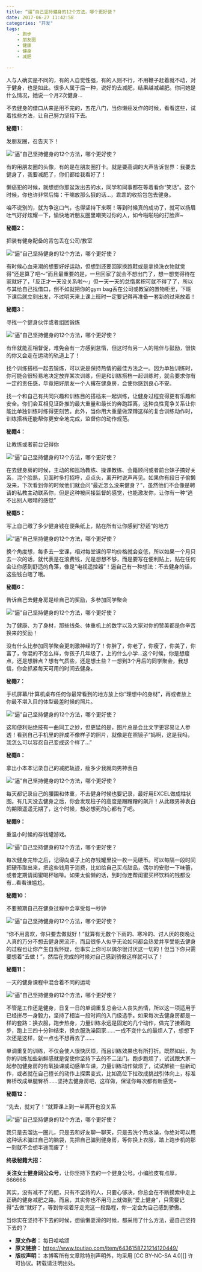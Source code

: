 ```yaml
---
title: “逼”自己坚持健身的12个方法，哪个更好使？
date: 2017-06-27 11:42:58
categories: "开发"
tags:
	- 跑步
	- 朋友圈
	- 健康
	- 健身
	- 减肥

---
```


人与人确实是不同的，有的人自觉性强，有的人则不行，不用鞭子赶着就不动，对于健身，也是如此。很多人属于后一种，说好的去减肥，结果越减越肥。你问她是什么情况，她说一个月2次健身...

不去健身的借口从来是用不完的，五花八门，当你懒癌发作的时候，看看这些，试着找些方法，让自己努力坚持下去。

**秘籍1：**

发朋友圈，召告天下！

![“逼”自己坚持健身的12个方法，哪个更好使？][12]

有的用朋友圈的头像，有的是在朋友圈打卡。就是要高调的大声告诉世界：我要去健身了，我要减肥了，你们都给我看好了！

懒癌犯的时候，就想想你那盆泼出去的水，同学和同事都在等着看你“笑话”。这个时候，你也许非常后悔：干嘛放那么狠的话...，乖乖的收拾包包去健身。

咱不说别的，就为争这口气，也得坚持下来啊！等到时候真的成功了，就可以扬眉吐气好好炫耀一下，愉快地听朋友圈里嘲笑过你的人，如今啪啪啪的打脸声~

**秘籍2：**

把装有健身配备的背包丢在公司/教室

![“逼”自己坚持健身的12个方法，哪个更好使？][12 1]

有时候心血来潮的想要好好运动，但想到还要回家换跑鞋或是拿换洗衣物就觉得“还是算了吧～”而且最重要的是，一旦回家了就会不想出门了，想一想觉得待在家就好了，「反正才一天没关系啦～」但一天一天的怠惰累积可就不得了了，所以与其给自己找借口，倒不如就把你的gym bag丢在公司或教室的置物柜里，下班下课后就立刻出发，不过明天来上课上班时一定要记得再准备一套新的过来放着！

**秘籍3：**

寻找一个健身伙伴或者组团锻炼

![“逼”自己坚持健身的12个方法，哪个更好使？][12 2]

有伴就能互相督促，难免会有一方感到怠惰，但这时有另一人的陪伴与鼓励，很快的你又会走在运动的轨道上了！

找个训练搭档一起去锻炼，可以说是保持热情的最佳方法之一。因为单独训练时，你可能会很轻易地决定放弃某次训练，但是和训练搭档一起训练时，就会要求你有一定的责任感，毕竟把好朋友一个人撂在健身房，会使你感到良心不安。

找一个和自己有共同兴趣和训练目的搭档来一起训练，让健身过程变得更有乐趣和安全。你们会互相见证卧推的最大重量和最长的奔跑距离，这种良性竞争关系让你能比单独训练时练得更刻苦。此外，当你用大重量做深蹲这样的复合训练动作时，训练搭档还能帮你更安全地完成，监督你的动作规范。

**秘籍4：**

让教练或者前台记得你

![“逼”自己坚持健身的12个方法，哪个更好使？][12 3]

在去健身房的时候，主动的和巡场教练、操课教练、会籍顾问或者前台妹子搞好关系，混个脸熟，见面时多打招呼，点点头，离开时说声再见。如果你有段日子偷懒没来，下次看到你的时候他们就会问“最近怎么没来健身？”，虽然他们不会像是聘请的私教主动联系你，但是这种被间接监督的感觉，也能激发你，让你有一种“逃不出别人眼晴的感觉”

**秘籍5：**

写上自己缴了多少健身钱在便条纸上，贴在所有让你感到“舒适“的地方

![“逼”自己坚持健身的12个方法，哪个更好使？][12 4]

换个角度想，每多去一堂课，相对每堂课的平均价格就会变低，所以如果一个月只去一次的话，就代表是在浪费钱，光是想想不够，而是要写在便利贴上，贴在任何会让你感到舒适的角落，像是“电视遥控器”！逼自己有一种想法：不去健身的话，这些钱白瞎了哦。

**秘籍6：**

告诉自己去健身房是给自己的奖励，多参加同学聚会

![“逼”自己坚持健身的12个方法，哪个更好使？][12 5]

为了健康、为了身材，那些线条、体重机上的数字以及大家对你的赞美都是你辛苦换来的奖励！

没有什么比参加同学聚会更刺激神经的了！你胖了，你老了，你瘦了，你美了，你富了，你混的不怎么样，你孩子几年级了，上的什么小学...这个时候，你是想瘦点，还是想胖点？想有气质些，还是想土些？一想到3个月后的同学聚会，我想信，你会抓紧每天可用的时间去健身。

**秘籍7：**

手机屏幕/计算机桌布任何你最常看到的地方放上你“理想中的身材”，再或者放上你最不堪入目的体型最差时候的照片。

![“逼”自己坚持健身的12个方法，哪个更好使？][12 6]

这和便利贴绝技有一曲同工之妙，但更猛的是，图片总是会比文字更容易让人参透！看到自己手机里的胖成不像样子的照片，就像是在照镜子“妈啊，这是我吗，我怎么可以容忍自己变成这个样了...”

**秘籍8：**

拿出小本本记录自己的减肥轨迹，瘦多少我就向男神表白

![“逼”自己坚持健身的12个方法，哪个更好使？][12 7]

每天都记录自己的腰围和体重，不去健身时候也要记录，最好用EXCEL做成柱状图。有几天没去健身之后，你会发现柱子的高度是蹭蹭蹭的飙升！从此跟男神表白的期限遥遥无期了，这个时候，想必想死的心都有了吧。

**秘籍9：**

重温小时候的存钱罐游戏。

![“逼”自己坚持健身的12个方法，哪个更好使？][12 8]

每次健身完毕之后，记得向桌子上的存钱罐里投一枚一元硬币。可以每隔一段时间把硬币取出来，把这些钱用于消费，比如给自己买点甜品，偶尔的安慰一下味蕾，或者定期请闺蜜喝杯咖啡。如果太偷懒的话，到时你连帮闺蜜买杯饮料的钱都没有...看看谁尴尬。

**秘籍10：**

不要预期自己在健身过程中会享受每一秒钟

![“逼”自己坚持健身的12个方法，哪个更好使？][12 9]

“你不用喜欢，你只要去做就好！”就算有无数个下雨的、寒冷的、讨人厌的夜晚让人真的万分不想去健身房流汗，而且很多人似乎无论如何都会热爱并享受能去健身的过程也让你产生自我怀疑，但事实上你可以偶尔很讨厌这一切的！但当下你只需要想着“去做！”，然后在完成的时候对自己感到骄傲这样就可以了！

**秘籍11：**

一天的健身课程中混合着不同的运动

![“逼”自己坚持健身的12个方法，哪个更好使？][12 10]

不管是工作还是健身，日复一日的单调重复总会让人丧失热情，所以这一项适用于已经拼尽一身毅力，坚持了相当一段时间的入门级选手。如果每次去健身房都是一样的套路：换衣服，跑步热身，力量训练永远是固定的几个动作，做完了接着跑步，跑上三四十分钟结束，换衣服洗澡回家……一成不变什么的最烦人了，想想下次还是这样，就一点也不想再去了……

单调重复的训练，不仅会使人很快厌烦，而且训练效果也有所打折。既然如此，为你的训练加些新鲜感就是促使你坚持下去的不二法门。跑步跑烦了，试试跟大家一起参加健身房的有氧操课或动感单车课，力量训练动作做烦了，试试解锁一些新动作，或者就在自己擅长的动作上探索变式，比如高位下拉改成挑战引体向上，标准臀桥改成单腿臀桥……坚持去健身房吧，这样做，保证你每次都有新感觉~

**秘籍12：**

“先去，就对了！”就算课上到一半离开也没关系

![“逼”自己坚持健身的12个方法，哪个更好使？][12 11]

我只是去溜达一圈儿，只是去和好友聊一聊天，只是去洗个热水澡，你绝对可以用这种话术骗过自己的脑袋，先把自己骗到健身房，等你换上衣服，踏上跑步机的那一刻就不会想半途而废了！

**终极秘籍大招：**

**关注女士健身网公众号**，让你坚持下去的一个健身公号。小编脸皮有点厚，666666

其实，没有减不了的肥，只有不坚持的人，只要心够决，你总会在不断摸索中走上正确的健身减肥之路。而且，其实你也不用马上就做到“爱上健身”，只需要记得“去做”就好了，等到你咬着牙走完这一段路程，你一定会为自己感到骄傲。

当你实在坚持不下去的时候，想偷懒耍滑的时候，都采用了什么方法，逼自己坚持下去的？


[12]: .static/resources/crawler/QBQR-AARR-VVNM.jpg
[12 1]: .static/resources/crawler/YFRU-JIQE-JUEE.gif
[12 2]: .static/resources/crawler/URJB-J2UF-2QJB.gif
[12 3]: .static/resources/crawler/YFEV-UY7F-UAB3.jpg
[12 4]: .static/resources/crawler/VUQZ-MZ7B-BINV.gif
[12 5]: .static/resources/crawler/EYEQ-QMNE-BYYA.gif
[12 6]: .static/resources/crawler/ANEF-3EEQ-AFMI.gif
[12 7]: .static/resources/crawler/BYNN-QQQQ-FBJB.jpg
[12 8]: .static/resources/crawler/ZFMR-BENE-2QNU.gif
[12 9]: .static/resources/crawler/AIZF-ZMFV-UU3A.gif
[12 10]: .static/resources/crawler/U6JF-BMQM-MFM3.gif
[12 11]: .static/resources/crawler/AFEE-NA6F-MYQR.gif
 *  **原文作者：** 每日哈哈颂
 *  **原文链接：** https://www.toutiao.com/item/6436158721214120449/
 *  **版权声明：** 本博客所有文章除特别声明外，均采用 [CC BY-NC-SA 4.0][] 许可协议。转载请注明出处。
